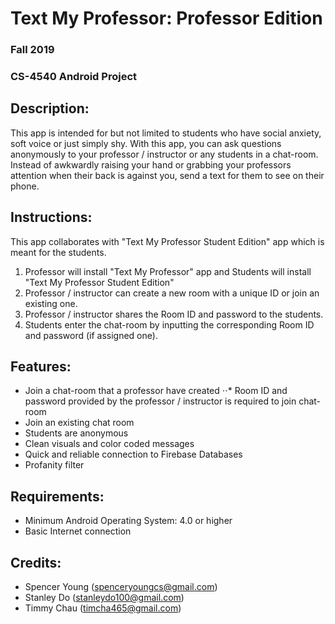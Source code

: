 # Text My Professor: Professor Edition
### Fall 2019
### CS-4540 Android Project

## Description:
This app is intended for but not limited to students who have social anxiety, soft voice or just simply shy.
With this app, you can ask questions anonymously to your professor / instructor or any students in a chat-room.
Instead of awkwardly raising your hand or grabbing your professors attention when their back is against you, send a text for them to see on their phone. 

## Instructions:
This app collaborates with "Text My Professor Student Edition" app which is meant for the students.
1. Professor will install "Text My Professor" app and Students will install "Text My Professor Student Edition"
2. Professor / instructor can create a new room with a unique ID or join an existing one.
4. Professor / instructor shares the Room ID and password to the students.
5. Students enter the chat-room by inputting the corresponding Room ID and password (if assigned one).

## Features:
- Join a chat-room that a professor have created
⋅⋅* Room ID and password provided by the professor / instructor is required to join chat-room
- Join an existing chat room
- Students are anonymous
- Clean visuals and color coded messages
- Quick and reliable connection to Firebase Databases
- Profanity filter

## Requirements:
- Minimum Android Operating System: 4.0 or higher
- Basic Internet connection

## Credits:
- Spencer Young  (spenceryoungcs@gmail.com)
- Stanley Do     (stanleydo100@gmail.com)
- Timmy Chau     (timcha465@gmail.com)
